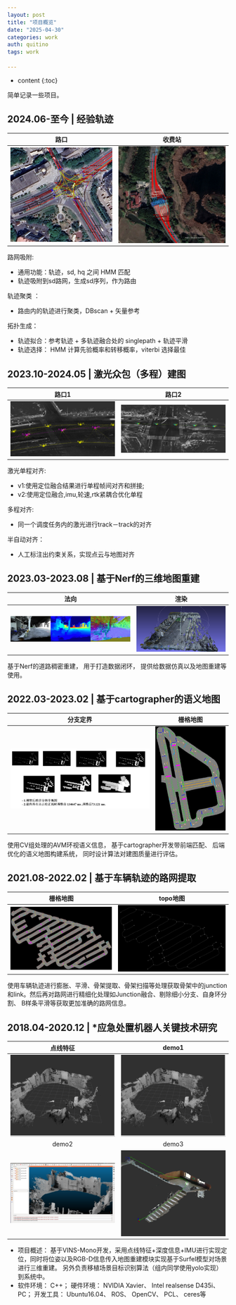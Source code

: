 ```yaml
---
layout: post
title: "项目概览"
date: "2025-04-30"
categories: work
auth: quitino
tags: work

---
```

* content
{:toc}

简单记录一些项目。




##  2024.06-至今 | 经验轨迹

|  路口 | 收费站 |
| :-----------: | :-----------: |
|  ![](/assets/resume/exp_track_02.png)     |    ![](/assets/resume/exp_track_01.png)       |




路网吸附:
- 通用功能：轨迹，sd, hq 之间 HMM 匹配
- 轨迹吸附到sd路网，生成sd序列，作为路由

轨迹聚类 ：
- 路由内的轨迹进行聚类，DBscan + 矢量参考

拓扑生成：
- 轨迹拟合：参考轨迹 + 多轨迹融合处的 singlepath + 轨迹平滑
- 轨迹选择： HMM 计算先验概率和转移概率，viterbi 选择最佳


## 2023.10-2024.05 | 激光众包（多程）建图


| 路口1  | 路口2 |
| :-----------: | :-----------: |
|  ![](/assets/resume/multi_lidar_slam_01.jpg)     |    ![](/assets/resume/multi_lidar_slam_02.png)       |


激光单程对齐:  
- v1:使用定位融合结果进行单程帧间对齐和拼接;
- v2:使用定位融合,imu,轮速,rtk紧耦合优化单程

多程对齐:   
- 同一个调度任务内的激光进行track－track的对齐

半自动对齐：  
 - 人工标注出约束关系，实现点云与地图对齐


## 2023.03-2023.08 | 基于Nerf的三维地图重建



| 法向  | 渲染 |
| :-----------: | :-----------: |
|  ![](/assets/resume/nerf_2.png)     |    ![](/assets/resume/nerf_1.png)       |


基于Nerf的道路稠密重建， 用于打造数据闭环， 提供给数据仿真以及地图重建等使用。


## 2022.03-2023.02 | 基于cartographer的语义地图

| 分支定界  | 栅格地图 |
| :-----------: | :-----------: |
|  ![](/assets/resume/avp_0.png)     |    ![](/assets/resume/avp_1.png)  


使用CV组处理的AVM环视语义信息， 基于cartographer开发带前端匹配、 后端优化的语义地图构建系统， 同时设计算法对建图质量进行评估。

## 2021.08-2022.02 | 基于车辆轨迹的路网提取 


| 栅格地图  | topo地图 |
| :-----------: | :-----------: |
|  ![](/assets/resume/hdmap_convert_01.png)     |    ![](/assets/resume/hdmap_convert_02.png)  

使用车辆轨迹进行膨胀、平滑、骨架提取、骨架扫描等处理获取骨架中的junction和link。然后再对路网进行精细化处理如Junction融合、剔除细小分支、自身环分割、 B样条平滑等获取更加准确的路网信息。


## 2018.04-2020.12 | *应急处置机器人关键技术研究


| 点线特征  | demo1 |
| :-----------: | :-----------: |
|  ![](/assets/resume/pld_01.png)     |    ![](/assets/resume/pld_01.png)  
| demo2 | demo3 |
|  ![](/assets/resume/pld_02.png)    |   ![](/assets/resume/pld_03.png)   |


- 项目概述： 基于VINS-Mono开发，采用点线特征+深度信息+IMU进行实现定位，同时将位姿以及RGB-D信息传入地图重建模块实现基于Surfel模型对场景进行三维重建。 另外负责移植场景目标识别算法（组内同学使用yolo实现） 到系统中。
- 软件环境： C++； 硬件环境： NVIDIA Xavier、 Intel realsense D435i、 PC； 开发工具： Ubuntu16.04、 ROS、 OpenCV、 PCL、 ceres等